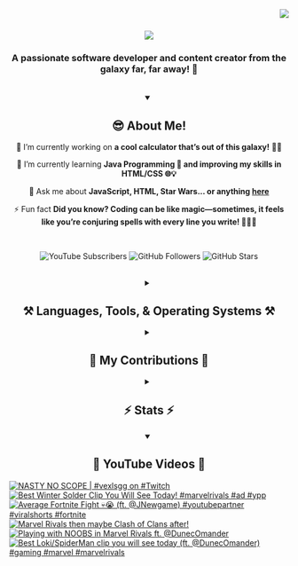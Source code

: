 <!-- Visitor Count -->
<img align="right" src="https://visitor-badge.laobi.icu/badge?page_id=VexlsGG.VexlsGG" />

<!-- Typing Text -->
<h1 align="center">
    <img src="https://readme-typing-svg.demolab.com/?font=Fira+Code&size=35&center=true&vCenter=true&width=500&height=70&duration=5000&lines=Hello+Fellow+Human!+👋;+I'm+VexlsGG!;" />
</h1>

<!-- Top Quick About Me -->
<h3 align="center">A passionate software developer and content creator from the galaxy far, far away! 🌌</h3>

<br/>

<!-- About Me Full -->
<details open>
    <summary align="center"><h2>😎 About Me!</h2></summary>
<div align="center">
 
 🔭 I’m currently working on **a cool calculator that’s out of this galaxy!** 🧮✨

 🌱 I’m currently learning **Java Programming 🤖 and improving my skills in HTML/CSS 🌐💡**

 💬 Ask me about **JavaScript, HTML, Star Wars... or anything [here](https://github.com/VexlsGG/VexlsGG/issues)**

 ⚡ Fun fact **Did you know? Coding can be like magic—sometimes, it feels like you’re conjuring spells with every line you write! 🧙‍♂️✨**

</div>
</details>

<br/>

<!-- Active Statistics (subs, follows, etc) -->
<p align="center">
  <a href="https://www.youtube.com/@VexlsGG" style="text-decoration: none;">
    <img alt="YouTube Subscribers" title="Subscribe to my YouTube channel" src="https://custom-icon-badges.demolab.com/youtube/channel/subscribers/UCASXY-WnRn7_tFLd9rprB8g?color=%23E05D44&label=SUBSCRIBE&logo=video&logoColor=white&style=for-the-badge&labelColor=CE4630"/>
  </a>
  <a href="https://github.com/VexlsGG" style="text-decoration: none;">
    <img alt="GitHub Followers" title="Follow me on GitHub" src="https://custom-icon-badges.demolab.com/github/followers/VexlsGG?color=236ad3&labelColor=1155ba&style=for-the-badge&logo=person-add&label=Follow&logoColor=white"/>
  </a>
  <a href="https://github.com/VexlsGG" style="text-decoration: none;">
    <img alt="GitHub Stars" title="Total stars on GitHub" src="https://custom-icon-badges.demolab.com/github/stars/VexlsGG?color=55960c&style=for-the-badge&labelColor=488207&logo=star"/>
  </a>
</p>

<br/>

<!-- Languages and Tools I use -->
<details>
    <summary align="center"><h2 align="center">⚒️ Languages, Tools, & Operating Systems ⚒️</h2></summary>
<br/>
<div align="center">
    <h2><bold><i>Languages</i></bold></h2>
    <img src="https://skillicons.dev/icons?i=javascript,html,css,vue,electron,react,python,nodejs,npm,swift"></img>
    <h2><bold><i>Tools</i></bold></h2>
    <img src="https://skillicons.dev/icons?i=figma,vscode,github,ps,ae,pr,blender,replit,unreal,gmail,notion"></img>
    <h2><bold><i>Operating Systems</i></bold></h2>
    <img src="https://skillicons.dev/icons?i=windows,apple"></img>

</div>

<br/>
</details>

<!-- Contributions -->
<details>
    <summary align="center"><h2>🐍 My Contributions 🐍</h2></summary>
<br>
<div align="center">
  <img alt="snake eating my contributions" src="https://github.com/vexlsgg/vexlsgg/blob/output/github-snake-dark.svg" />
</div>

<br/>
</details>

<!-- Stats -->
<details>
    <summary align="center"><h2>⚡ Stats ⚡</h2></summary>
<br>
<div align="center">
  <img width="390" src="https://github-readme-streak-stats.herokuapp.com/?user=VexlsGG&theme=radical&border_radius=10" alt="streak stats"/>
  <img width="390" src="https://github-readme-stats.vercel.app/api?username=VexlsGG&show_icons=true&theme=radical&border_radius=10" alt="readme stats" />
  <br/>
  <img width="325" align="center" src="https://github-readme-stats.vercel.app/api/top-langs/?username=VexlsGG&layout=compact&theme=radical&border_radius=10" alt="top langs" />
</div>
</details>

<!-- YouTube -->
<details open>
    <summary align="center"><h2>🎥 YouTube Videos 🎥</h2></summary>
    
<!-- BEGIN YOUTUBE-CARDS -->
[![NASTY NO SCOPE | #vexlsgg on #Twitch](https://ytcards.demolab.com/?id=77H5UiswXoE&title=NASTY+NO+SCOPE+%7C+%23vexlsgg+on+%23Twitch&lang=en&timestamp=1746153828&background_color=%230d1117&title_color=%23ffffff&stats_color=%23dedede&max_title_lines=1&width=250&border_radius=5 "NASTY NO SCOPE | #vexlsgg on #Twitch")](https://www.youtube.com/watch?v=77H5UiswXoE)
[![Best Winter Solder Clip You Will See Today! #marvelrivals #ad #ypp](https://ytcards.demolab.com/?id=8taVOhDC6Ik&title=Best+Winter+Solder+Clip+You+Will+See+Today%21+%23marvelrivals+%23ad+%23ypp&lang=en&timestamp=1744505668&background_color=%230d1117&title_color=%23ffffff&stats_color=%23dedede&max_title_lines=1&width=250&border_radius=5 "Best Winter Solder Clip You Will See Today! #marvelrivals #ad #ypp")](https://www.youtube.com/watch?v=8taVOhDC6Ik)
[![Average Fortnite Fight 💀😭 (ft. @JNewgame) #youtubepartner #viralshorts #fortnite](https://ytcards.demolab.com/?id=XISt3oOGkQY&title=Average+Fortnite+Fight+%F0%9F%92%80%F0%9F%98%AD+%28ft.+%40JNewgame%29+%23youtubepartner+%23viralshorts+%23fortnite&lang=en&timestamp=1743646799&background_color=%230d1117&title_color=%23ffffff&stats_color=%23dedede&max_title_lines=1&width=250&border_radius=5 "Average Fortnite Fight 💀😭 (ft. @JNewgame) #youtubepartner #viralshorts #fortnite")](https://www.youtube.com/watch?v=XISt3oOGkQY)
[![Marvel Rivals then maybe Clash of Clans after!](https://ytcards.demolab.com/?id=umJxJCd8Oj0&title=Marvel+Rivals+then+maybe+Clash+of+Clans+after%21&lang=en&timestamp=1743256227&background_color=%230d1117&title_color=%23ffffff&stats_color=%23dedede&max_title_lines=1&width=250&border_radius=5 "Marvel Rivals then maybe Clash of Clans after!")](https://www.youtube.com/watch?v=umJxJCd8Oj0)
[![Playing with NOOBS in Marvel Rivals ft. @DunecOmander](https://ytcards.demolab.com/?id=c8uj9warwrU&title=Playing+with+NOOBS+in+Marvel+Rivals+ft.+%40DunecOmander&lang=en&timestamp=1742642059&background_color=%230d1117&title_color=%23ffffff&stats_color=%23dedede&max_title_lines=1&width=250&border_radius=5 "Playing with NOOBS in Marvel Rivals ft. @DunecOmander")](https://www.youtube.com/watch?v=c8uj9warwrU)
[![Best Loki/SpiderMan clip you will see today (ft. @DunecOmander) #gaming #marvel #marvelrivals](https://ytcards.demolab.com/?id=N4D13ktu_To&title=Best+Loki%2FSpiderMan+clip+you+will+see+today+%28ft.+%40DunecOmander%29+%23gaming+%23marvel+%23marvelrivals&lang=en&timestamp=1742262800&background_color=%230d1117&title_color=%23ffffff&stats_color=%23dedede&max_title_lines=1&width=250&border_radius=5 "Best Loki/SpiderMan clip you will see today (ft. @DunecOmander) #gaming #marvel #marvelrivals")](https://www.youtube.com/watch?v=N4D13ktu_To)
<!-- END YOUTUBE-CARDS -->
</details>
